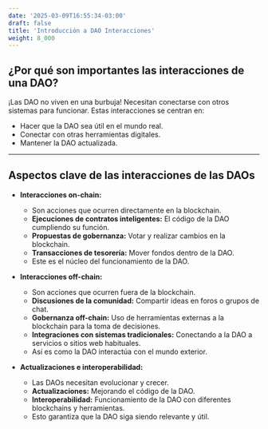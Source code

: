 ```yaml
---
date: '2025-03-09T16:55:34-03:00'
draft: false
title: 'Introducción a DAO Interacciones'
weight: 8_000
---
```


## ¿Por qué son importantes las interacciones de una DAO?

¡Las DAO no viven en una burbuja! Necesitan conectarse con otros sistemas para funcionar. Estas interacciones se centran en:

* Hacer que la DAO sea útil en el mundo real.
* Conectar con otras herramientas digitales.
* Mantener la DAO actualizada.

---

## Aspectos clave de las interacciones de las DAOs

* **Interacciones on-chain:**
  * Son acciones que ocurren directamente en la blockchain.
  * **Ejecuciones de contratos inteligentes:** El código de la DAO cumpliendo su función.
  * **Propuestas de gobernanza:** Votar y realizar cambios en la blockchain.
  * **Transacciones de tesorería:** Mover fondos dentro de la DAO.
  * Este es el núcleo del funcionamiento de la DAO.

* **Interacciones off-chain:**
  * Son acciones que ocurren fuera de la blockchain.
  * **Discusiones de la comunidad:** Compartir ideas en foros o grupos de chat. 
  * **Gobernanza off-chain:** Uso de herramientas externas a la blockchain para la toma de decisiones.
  * **Integraciones con sistemas tradicionales:** Conectando a la DAO a servicios o sitios web habituales.
  * Así es como la DAO interactúa con el mundo exterior.

* **Actualizaciones e interoperabilidad:**
  * Las DAOs necesitan evolucionar y crecer.
  * **Actualizaciones:** Mejorando el código de la DAO.
  * **Interoperabilidad:** Funcionamiento de la DAO con diferentes blockchains y herramientas.
  * Esto garantiza que la DAO siga siendo relevante y útil.